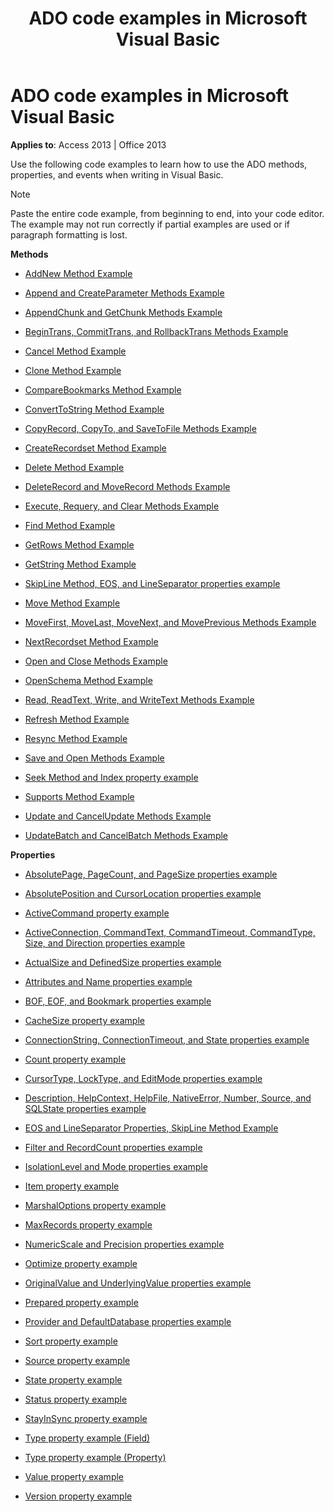 ﻿---
title: ADO code examples in Microsoft Visual Basic
TOCTitle: ADO code examples in Microsoft Visual Basic
ms:assetid: 5eb855d4-e5e1-2626-3a21-891d195fb193
ms:mtpsurl: https://msdn.microsoft.com/library/JJ249342(v=office.15)
ms:contentKeyID: 48545145
ms.date: 09/18/2015
mtps_version: v=office.15
---

# ADO code examples in Microsoft Visual Basic


**Applies to**: Access 2013 | Office 2013

Use the following code examples to learn how to use the ADO methods, properties, and events when writing in Visual Basic.

> [!NOTE]
> Paste the entire code example, from beginning to end, into your code editor. The example may not run correctly if partial examples are used or if paragraph formatting is lost.



**Methods**

  - [AddNew Method Example](addnew-method-example-vb.md)

  - [Append and CreateParameter Methods Example](append-and-createparameter-methods-example-vb.md)

  - [AppendChunk and GetChunk Methods Example](appendchunk-and-getchunk-methods-example-vb.md)

  - [BeginTrans, CommitTrans, and RollbackTrans Methods Example](begintrans-committrans-and-rollbacktrans-methods-example-vb.md)

  - [Cancel Method Example](cancel-method-example-vb.md)

  - [Clone Method Example](clone-method-example-vb.md)

  - [CompareBookmarks Method Example](comparebookmarks-method-example-vb.md)

  - [ConvertToString Method Example](converttostring-method-example-vb.md)

  - [CopyRecord, CopyTo, and SaveToFile Methods Example](copyrecord-copyto-and-savetofile-methods-example-vb.md)

  - [CreateRecordset Method Example](createrecordset-method-example-vb.md)

  - [Delete Method Example](delete-method-example-vb.md)

  - [DeleteRecord and MoveRecord Methods Example](deleterecord-and-moverecord-methods-example-vb.md)

  - [Execute, Requery, and Clear Methods Example](execute-requery-and-clear-methods-example-vb.md)

  - [Find Method Example](find-method-example-vb.md)

  - [GetRows Method Example](getrows-method-example-vb.md)

  - [GetString Method Example](getstring-method-example-vb.md)

  - [SkipLine Method, EOS, and LineSeparator properties example](eos-and-lineseparator-properties-and-skipline-method-example-vb.md)

  - [Move Method Example](move-method-example-vb.md)

  - [MoveFirst, MoveLast, MoveNext, and MovePrevious Methods Example](movefirst-movelast-movenext-and-moveprevious-methods-example-vb.md)

  - [NextRecordset Method Example](nextrecordset-method-example-vb.md)

  - [Open and Close Methods Example](open-and-close-methods-example-vb.md)

  - [OpenSchema Method Example](openschema-method-example-vb.md)

  - [Read, ReadText, Write, and WriteText Methods Example](read-readtext-write-and-writetext-methods-example-vb.md)

  - [Refresh Method Example](refresh-method-example-vb.md)

  - [Resync Method Example](resync-method-example-vb.md)

  - [Save and Open Methods Example](save-and-open-methods-example-vb.md)

  - [Seek Method and Index property example](seek-method-and-index-property-example-vb.md)

  - [Supports Method Example](supports-method-example-vb.md)

  - [Update and CancelUpdate Methods Example](update-and-cancelupdate-methods-example-vb.md)

  - [UpdateBatch and CancelBatch Methods Example](updatebatch-and-cancelbatch-methods-example-vb.md)

**Properties**

  - [AbsolutePage, PageCount, and PageSize properties example](absolutepage-pagecount-and-pagesize-properties-example-vb.md)

  - [AbsolutePosition and CursorLocation properties example](absoluteposition-and-cursorlocation-properties-example-vb.md)

  - [ActiveCommand property example](activecommand-property-example-vb.md)

  - [ActiveConnection, CommandText, CommandTimeout, CommandType, Size, and Direction properties example](activeconnection-commandtext-commandtimeout-commandtype-size-and-direction-properties-example-vb.md)

  - [ActualSize and DefinedSize properties example](actualsize-and-definedsize-properties-example-vb.md)

  - [Attributes and Name properties example](attributes-and-name-properties-example-vb.md)

  - [BOF, EOF, and Bookmark properties example](bof-eof-and-bookmark-properties-example-vb.md)

  - [CacheSize property example](cachesize-property-example-vb.md)

  - [ConnectionString, ConnectionTimeout, and State properties example](connectionstring-connectiontimeout-and-state-properties-example-vb.md)

  - [Count property example](count-property-example-vb.md)

  - [CursorType, LockType, and EditMode properties example](cursortype-locktype-and-editmode-properties-example-vb.md)

  - [Description, HelpContext, HelpFile, NativeError, Number, Source, and SQLState properties example](description-helpcontext-helpfile-nativeerror-number-source-and-sqlstate-properties-example-vb.md)

  - [EOS and LineSeparator Properties, SkipLine Method Example](eos-and-lineseparator-properties-and-skipline-method-example-vb.md)

  - [Filter and RecordCount properties example](filter-and-recordcount-properties-example-vb.md)

  - [IsolationLevel and Mode properties example](isolationlevel-and-mode-properties-example-vb.md)

  - [Item property example](item-property-example-vb.md)

  - [MarshalOptions property example](marshaloptions-property-example-vb.md)

  - [MaxRecords property example](maxrecords-property-example-vb.md)

  - [NumericScale and Precision properties example](ado-numericscale-and-precision-properties-example-vb.md)

  - [Optimize property example](optimize-property-example-vb.md)

  - [OriginalValue and UnderlyingValue properties example](originalvalue-and-underlyingvalue-properties-example-vb.md)

  - [Prepared property example](prepared-property-example-vb.md)

  - [Provider and DefaultDatabase properties example](provider-and-defaultdatabase-properties-example-vb.md)

  - [Sort property example](sort-property-example-vb.md)

  - [Source property example](source-property-example-vb.md)

  - [State property example](state-property-example-vb.md)

  - [Status property example](status-property-example-recordset-vb.md)

  - [StayInSync property example](stayinsync-property-example-vb.md)

  - [Type property example (Field)](type-property-example-field-vb.md)

  - [Type property example (Property)](type-property-example-property-vb.md)

  - [Value property example](value-property-example-vb.md)

  - [Version property example](version-property-example-vb.md)

